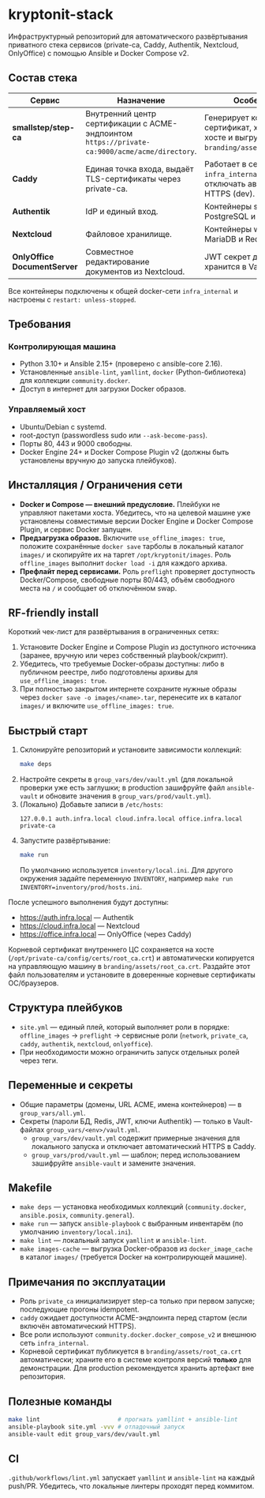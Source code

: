 # kryptonit-stack

Инфраструктурный репозиторий для автоматического развёртывания приватного стека сервисов (private-ca, Caddy, Authentik, Nextcloud, OnlyOffice) с помощью Ansible и Docker Compose v2.

## Состав стека

| Сервис | Назначение | Особенности |
| --- | --- | --- |
| **smallstep/step-ca** | Внутренний центр сертификации с ACME-эндпоинтом `https://private-ca:9000/acme/acme/directory`. | Генерирует корневой сертификат, хранит его на хосте и выгружает в `branding/assets/root_ca.crt`. |
| **Caddy** | Единая точка входа, выдаёт TLS-сертификаты через private-ca. | Работает в сети `infra_internal`, может отключать автоматический HTTPS (dev). |
| **Authentik** | IdP и единый вход. | Контейнеры server/worker + PostgreSQL и Redis. |
| **Nextcloud** | Файловое хранилище. | Контейнеры web/cron + MariaDB и Redis. |
| **OnlyOffice DocumentServer** | Совместное редактирование документов из Nextcloud. | JWT секрет для интеграции хранится в Vault. |

Все контейнеры подключены к общей docker-сети `infra_internal` и настроены с `restart: unless-stopped`.

## Требования

### Контролирующая машина

- Python 3.10+ и Ansible 2.15+ (проверено с ansible-core 2.16).
- Установленные `ansible-lint`, `yamllint`, `docker` (Python-библиотека) для коллекции `community.docker`.
- Доступ в интернет для загрузки Docker образов.

### Управляемый хост

- Ubuntu/Debian с systemd.
- root-доступ (passwordless sudo или `--ask-become-pass`).
- Порты 80, 443 и 9000 свободны.
- Docker Engine 24+ и Docker Compose Plugin v2 (должны быть установлены вручную до запуска плейбуков).

## Инсталляция / Ограничения сети

- **Docker и Compose — внешний предусловие.** Плейбуки не управляют пакетами хоста. Убедитесь, что на целевой машине уже установлены совместимые версии Docker Engine и Docker Compose Plugin, и сервис Docker запущен.
- **Предзагрузка образов.** Включите `use_offline_images: true`, положите сохранённые `docker save` тарболы в локальный каталог `images/` и скопируйте их на таргет `/opt/kryptonit/images`. Роль `offline_images` выполнит `docker load -i` для каждого архива.
- **Префлайт перед сервисами.** Роль `preflight` проверяет доступность Docker/Compose, свободные порты 80/443, объём свободного места на `/` и сообщает об отключённом swap.

## RF-friendly install

Короткий чек-лист для развёртывания в ограниченных сетях:

1. Установите Docker Engine и Compose Plugin из доступного источника (заранее, вручную или через собственный playbook/скрипт).
2. Убедитесь, что требуемые Docker-образы доступны: либо в публичном реестре, либо подготовлены архивы для `use_offline_images: true`.
3. При полностью закрытом интернете сохраните нужные образы через `docker save -o images/<name>.tar`, перенесите их в каталог `images/` и включите `use_offline_images: true`.

## Быстрый старт

1. Склонируйте репозиторий и установите зависимости коллекций:
   ```bash
   make deps
   ```
2. Настройте секреты в `group_vars/dev/vault.yml` (для локальной проверки уже есть заглушки; в production зашифруйте файл `ansible-vault` и обновите значения в `group_vars/prod/vault.yml`).
3. (Локально) Добавьте записи в `/etc/hosts`:
   ```text
   127.0.0.1 auth.infra.local cloud.infra.local office.infra.local private-ca
   ```
4. Запустите развёртывание:
   ```bash
   make run
   ```
   По умолчанию используется `inventory/local.ini`. Для другого окружения задайте переменную `INVENTORY`, например `make run INVENTORY=inventory/prod/hosts.ini`.

После успешного выполнения будут доступны:
- https://auth.infra.local — Authentik
- https://cloud.infra.local — Nextcloud
- https://office.infra.local — OnlyOffice (через Caddy)

Корневой сертификат внутреннего ЦС сохраняется на хосте (`/opt/private-ca/config/certs/root_ca.crt`) и автоматически копируется на управляющую машину в `branding/assets/root_ca.crt`. Раздайте этот файл пользователям и установите в доверенные корневые сертификаты ОС/браузеров.

## Структура плейбуков

- `site.yml` — единый плей, который выполняет роли в порядке: `offline_images` → `preflight` → сервисные роли (`network`, `private_ca`, `caddy`, `authentik`, `nextcloud`, `onlyoffice`).
- При необходимости можно ограничить запуск отдельных ролей через теги.

## Переменные и секреты

- Общие параметры (домены, URL ACME, имена контейнеров) — в `group_vars/all.yml`.
- Секреты (пароли БД, Redis, JWT, ключи Authentik) — только в Vault-файлах `group_vars/<env>/vault.yml`.
  - `group_vars/dev/vault.yml` содержит примерные значения для локального запуска и отключает автоматический HTTPS в Caddy.
  - `group_vars/prod/vault.yml` — шаблон; перед использованием зашифруйте `ansible-vault` и замените значения.

## Makefile

- `make deps` — установка необходимых коллекций (`community.docker`, `ansible.posix`, `community.general`).
- `make run` — запуск `ansible-playbook` с выбранным инвентарём (по умолчанию `inventory/local.ini`).
- `make lint` — локальный запуск `yamllint` и `ansible-lint`.
- `make images-cache` — выгрузка Docker-образов из `docker_image_cache` в каталог `images/` (требуется Docker на контролирующей машине).

## Примечания по эксплуатации

- Роль `private_ca` инициализирует step-ca только при первом запуске; последующие прогоны idempotent.
- `caddy` ожидает доступности ACME-эндпоинта перед стартом (если включён автоматический HTTPS).
- Все роли используют `community.docker.docker_compose_v2` и внешнюю сеть `infra_internal`.
- Корневой сертификат публикуется в `branding/assets/root_ca.crt` автоматически; храните его в системе контроля версий **только** для демонстрации. Для production рекомендуется хранить артефакт вне репозитория.

## Полезные команды

```bash
make lint                      # прогнать yamllint + ansible-lint
ansible-playbook site.yml -vvv # отладочный запуск
ansible-vault edit group_vars/dev/vault.yml
```

## CI

`.github/workflows/lint.yml` запускает `yamllint` и `ansible-lint` на каждый push/PR. Убедитесь, что локальные линтеры проходят перед коммитом.

